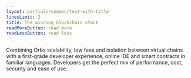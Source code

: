 ```yaml
---
layout: partials/common/text-with-title
linesLimit: 2
title: The winning blockchain stack
readMoreButton: read more
readLessButton: read less
---
```


Combining Orbs scalability, low fees and isolation between virtual chains with a first-grade developer experience, online IDE and smart contracts in familiar languages. Developers get the perfect mix of performance, cost, security and ease of use.

